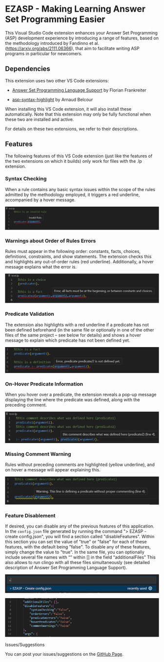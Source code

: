 # EZASP - Making Learning Answer Set Programming Easier

This Visual Studio Code extension enhances your Answer Set Programming (ASP) development experience by introducing a range of features, based on the methodology introduced by Fandinno et al. (https://arxiv.org/abs/2111.06366), that aim to facilitate writing ASP programs in particular for newcomers.  

## Dependencies
This extension uses two other VS Code extensions: 

- [Answer Set Programming Language Support](https://marketplace.visualstudio.com/items?itemName=ffrankreiter.answer-set-programming-language-support) by Florian Frankreiter

- [asp-syntax-highlight](https://marketplace.visualstudio.com/items?itemName=abelcour.asp-syntax-highlight) by Arnaud Belcour

When installing this VS Code extension, it will also install these automatically. Note that this extension may only be fully functional when these two are installed and active. 

For details on these two extensions, we refer to their descriptions.

## Features

The following features of this VS Code extension (just like the features of the two extensions on which it builds) only work for files with the .lp extension. 

### Syntax Checking

When a rule contains any basic syntax issues within the scope of the rules admitted by the methodology employed, it triggers a red underline, accompanied by a hover message. 

![Screenshot](example_images/syntax_error.png)

### Warnings about Order of Rules Errors

Rules must appear in the following order: constants, facts, choices, definitions, constraints, and show statements. The extension checks this and highlights any out-of-order rules (red underline). Additionally, a hover message explains what the error is. 

![Screenshot](example_images/error_messages.png)

### Predicate Validation

The extension also highlights with a red underline if a predicate has not been defined beforehand (in the same file or optionally in one of the other files of the same project – see below for details) and shows a hover message to explain which predicate has not been defined yet. 

![Screenshot](example_images/predicate_validation_3.png)

### On-Hover Predicate Information

When you hover over a predicate, the extension reveals a pop-up message displaying the line where the predicate was defined, along with the preceding comment. 

![Screenshot](example_images/on_hover.png)

### Missing Comment Warning

Rules without preceding comments are highlighted (yellow underline), and on hover a message will appear explaining this. 

![Screenshot](example_images/warning_3.png)

### Feature Disablement

If desired, you can disable any of the previous features of this application. In the `config.json` file generated by running the command "> EZASP - create config.json", you will find a section called "disableFeatures". Within this section you can set the value of "true" or "false" for each of these features, with the default being "false". To disable any of these features, simply change the value to "true". In the same file, you can optionally include several file names with “” within [] in the field “additionalFiles” This also allows to run clingo with all these files simultaneously (see detailed description of Answer Set Programming Language Support). 

![Screenshot](example_images/command.png)

![Screenshot](example_images/disable.png)

Issues/Suggestions 

You can post your issues/suggestions on the [GitHub Page](https://github.com/rmr-henriques/ezasp). 